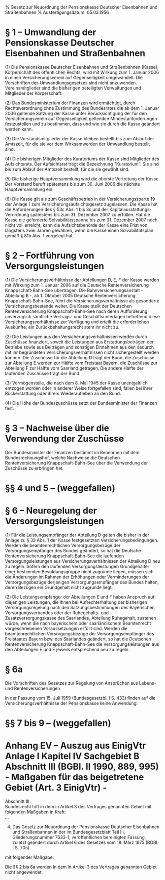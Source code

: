 % Gesetz zur Neuordnung der Pensionskasse Deutscher Eisenbahnen und Straßenbahnen
% Ausfertigungsdatum: 05.03.1956
 
# § 1 – Umwandlung der Pensionskasse Deutscher Eisenbahnen und Straßenbahnen

(1) Die Pensionskasse Deutscher Eisenbahnen und Straßenbahnen (Kasse), Körperschaft des öffentlichen Rechts, wird mit Wirkung zum 1. Januar 2006 in einen Versicherungsverein auf Gegenseitigkeit umgewandelt. Die Vorschriften des Umwandlungsgesetzes sind nicht anzuwenden. Vereinsmitglieder sind die bisherigen beteiligten Verwaltungen und Mitglieder der Körperschaft.

(2) Das Bundesministerium der Finanzen wird ermächtigt, durch Rechtsverordnung ohne Zustimmung des Bundesrates die ab dem 1. Januar 2006 geltende Satzung der Kasse unter Berücksichtigung der für den Versicherungsverein auf Gegenseitigkeit geltenden Mindestanforderungen festzustellen und zu bestimmen, dass und wie sie durch die Kasse geändert werden kann.

(3) Die Vorstandsmitglieder der Kasse bleiben bestellt bis zum Ablauf der Amtszeit, für die sie vor dem Wirksamwerden der Umwandlung bestellt sind.

(4) Die bisherigen Mitglieder des Kuratoriums der Kasse sind Mitglieder des Aufsichtsrats. Der Aufsichtsrat trägt die Bezeichnung "Kuratorium". Sie sind bis zum Ablauf der Amtszeit bestellt, für die sie gewählt sind.

(5) Die bisherige Hauptversammlung wird die oberste Vertretung der Kasse. Der Vorstand beruft spätestens bis zum 30. Juni 2006 die nächste Hauptversammlung ein.

(6) Die Kasse gilt als zum Geschäftsbetrieb in der Versicherungssparte 19 der Anlage 1 zum Versicherungsaufsichtsgesetz zugelassen. Die Kasse hat die Anforderungen des § 53c Abs. 1 bis 3c und der Kapitalausstattungs-Verordnung spätestens bis zum 31. Dezember 2007 zu erfüllen. Hat die Kasse die geforderte Solvabilitätsspanne bis zum 31. Dezember 2007 noch nicht voll erreicht, kann die Aufsichtsbehörde der Kasse eine Frist von längstens zwei Jahren gewähren, wenn die Kasse einen Solvabilitätsplan gemäß § 81b Abs. 1 vorgelegt hat.

# § 2 – Fortführung von Versorgungsleistungen

(1) Die Versicherungsverhältnisse der Abteilungen D, E, F der Kasse werden mit Wirkung zum 1. Januar 2006 auf die Deutsche Rentenversicherung Knappschaft-Bahn-See übertragen. Die Bahnversicherungsanstalt - Abteilung B -, ab 1. Oktober 2005 Deutsche Rentenversicherung Knappschaft-Bahn-See, führt die Versicherungsverhältnisse als gesonderte Versicherungsbestände weiter. Die Kasse stellt der Deutschen Rentenversicherung Knappschaft-Bahn-See nach deren Aufforderung unverzüglich sämtliche Vertrags- und Geschäftsunterlagen betreffend diese Versicherungsverhältnisse zur Verfügung und erteilt die erforderlichen Auskünfte; ein Zurückbehaltungsrecht steht ihr nicht zu.

(2) Die Leistungen aus den Versicherungsverhältnissen werden durch Zuschüsse finanziert, soweit die Leistungen aus Erstattungsbeträgen der Betriebe sowie aus Beiträgen und sonstigen Einnahmen aus den dadurch mit ihr begründeten Versicherungsverhältnissen nicht sichergestellt werden können. Die Zuschüsse für die Abteilung D trägt der Bund, die Zuschüsse zur Abteilung E werden zur Hälfte vom Freistaat Bayern, die Zuschüsse zur Abteilung F zur Hälfte vom Saarland getragen. Die andere Hälfte der laufenden Zuschüsse trägt der Bund.

(3) Vermögensteile, die nach dem 8. Mai 1945 der Kasse unentgeltlich entzogen worden oder in anderer Weise fortgefallen sind, fallen bei ihrer Rückerstattung oder ihrem Wiederaufleben an den Bund.

(4) Die Höhe der Bundeszuschüsse setzt der Bundesminister der Finanzen fest.

# § 3 – Nachweise über die Verwendung der Zuschüsse

Der Bundesminister der Finanzen bestimmt im Benehmen mit dem Bundesrechnungshof, welche Nachweise die Deutschen Rentenversicherung Knappschaft-Bahn-See über die Verwendung der Zuschüsse zu erbringen hat.

# §§ 4 und 5 – (weggefallen)

# § 6 – Neuregelung der Versorgungsleistungen

(1) Für die Leistungsempfänger der Abteilung D gelten die bisher in der Anlage zu § 33 Abs. 1 der Kasse festgesetzten Versicherungsbedingungen. Werden die beamtenrechtlichen Versorgungsbezüge der Versorgungsempfänger des Bundes geändert, so hat die Deutsche Rentenversicherung Knappschaft-Bahn-See die laufenden Versorgungsleistungen aus Versicherungsverhältnissen der Abteilung D neu zu regeln. Sofern den laufenden Versorgungsleistungen Grundgehälter einer bestimmten Besoldungsgruppe nicht zugrunde liegen, müssen sich die Änderungen im Rahmen der Erhöhungen oder Verminderungen der Versorgungsbezüge derjenigen Versorgungsempfänger des Bundes halten, deren Bezügen ein Grundgehalt nicht zugrunde liegt.

(2) Die Leistungsempfänger der Abteilungen E und F haben Anspruch auf diejenigen Leistungen, die ihnen bei Aufrechterhaltung der bisherigen Versorgungsregelung nach den Satzungsbestimmungen des Bayerischen Versorgungsverbandes oder der Ruhegehalts- und Zusatzversorgungskasse des Saarlandes, Abteilung Ruhegehalt, zustehen würde, wenn die nach bayerischem oder saarländischem Beamtenrecht vorgeschriebenen Voraussetzungen erfüllt sind. Werden die beamtenrechtlichen Versorgungsbezüge der Versorgungsempfänger des Freistaates Bayern bzw. des Saarlandes geändert, so hat die Deutschen Rentenversicherung Knappschaft-Bahn-See die Versorgungsleistungen aus den Abteilungen E und F jeweils entsprechend neu zu regeln.

# § 6a

Die Vorschriften des Gesetzes zur Regelung von Ansprüchen aus Lebens- und Rentenversicherungen

in der Fassung vom 15. Juli 1959 (Bundesgesetzbl. I S. 433) finden auf die Versicherungsverhältnisse der Pensionskasse keine Anwendung.

# §§ 7 bis 9 – (weggefallen)

# Anhang EV – Auszug aus EinigVtr Anlage I Kapitel IV Sachgebiet B Abschnitt III  (BGBl. II 1990, 889, 995)  - Maßgaben für das beigetretene Gebiet (Art. 3 EinigVtr) -

Abschnitt III  
Bundesrecht tritt in dem in Artikel 3 des Vertrages genannten Gebiet mit folgenden Maßgaben in Kraft:  
...

4. Das Gesetz zur Neuordnung der Pensionskasse Deutscher Eisenbahnen und Straßenbahnen in der im Bundesgesetzblatt Teil III, Gliederungsnummer 7633-1, veröffentlichen bereinigten Fassung, zuletzt geändert durch Artikel 6 des Gesetzes vom 18. März 1975 (BGBl. I S. 705)

mit folgender Maßgabe:

Die §§ 2 bis 6a werden in dem in Artikel 3 des Vertrages genannten Gebiet nicht angewendet.
